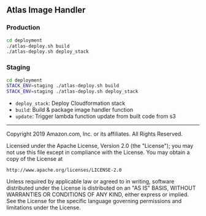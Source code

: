 

## Atlas Image Handler

### Production

```bash
cd deployment
./atlas-deploy.sh build
./atlas-deploy.sh deploy_stack
```

### Staging

```bash
cd deployment
STACK_ENV=staging ./atlas-deploy.sh build
STACK_ENV=staging ./atlas-deploy.sh deploy_stack
```

* `deploy_stack`: Deploy Cloudformation stack
* `build`: Build & package image handler function
* `update`: Trigger lambda function update from built code from s3

***

Copyright 2019 Amazon.com, Inc. or its affiliates. All Rights Reserved.

Licensed under the Apache License, Version 2.0 (the "License");
you may not use this file except in compliance with the License.
You may obtain a copy of the License at

    http://www.apache.org/licenses/LICENSE-2.0

Unless required by applicable law or agreed to in writing, software
distributed under the License is distributed on an "AS IS" BASIS,
WITHOUT WARRANTIES OR CONDITIONS OF ANY KIND, either express or implied.
See the License for the specific language governing permissions and
limitations under the License.
